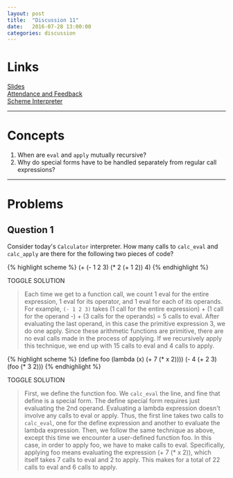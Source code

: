 ```yaml
---
layout: post
title:  "Discussion 11"
date:   2016-07-28 13:00:00
categories: discussion
---
```


# Links

[Slides](https://docs.google.com/presentation/d/1EvIBXCCXNqHtvYxb-75pgG3ruqsq694IPUT-DyxHaHo/edit?usp=sharing)  
[Attendance and Feedback](https://docs.google.com/forms/d/e/1FAIpQLSeYmt2n87zBIj8xHmBEEvmilIbRwLwTUOEV0oEJnsal7JAaNQ/viewform)  
[Scheme Interpreter](http://cs61a.org/assets/interpreter/scheme)

---

# Concepts  
1. When are `eval` and `apply` mutually recursive?
2. Why do special forms have to be handled separately from regular call expressions?

---

# Problems

## Question 1
Consider today's `Calculator` interpreter. How many calls to `calc_eval` and `calc_apply` are there for the following two pieces of code?

{% highlight scheme %}
(+ (- 1 2 3) (* 2 (+ 1 2)) 4)
{% endhighlight %}

<a class="btn btn-default solution-toggle">TOGGLE SOLUTION</a>
<blockquote class="solution">
Each time we get to a function call, we count 1 eval for the entire expression, 1 eval for its operator, and 1 eval for each of its operands. For example, <code>(- 1 2 3)</code> takes (1 call for the entire expression) + (1 call for the operand -) + (3 calls for the operands) = 5 calls to eval. After evaluating the last operand, in this case the primitive expression 3, we do one apply. Since these arithmetic functions are primitive, there are no eval calls made in the process of applying. If we recursively apply this technique, we end up with 15 calls to eval and 4 calls to apply.
</blockquote>

{% highlight scheme %}
(define foo (lambda (x) (+ 7 (* x 2))))
(- 4 (+ 2 3) (foo (* 3 2)))
{% endhighlight %}

<a class="btn btn-default solution-toggle-2">TOGGLE SOLUTION</a>
<blockquote class="solution-2">
First, we define the function foo. We <code>calc_eval</code> the line, and fine that define is a special form. The define special form requires just evaluating the 2nd operand. Evaluating a lambda expression doesn't involve any calls to eval or apply. Thus, the first line takes two calls to <code>calc_eval</code>, one for the define expression and another to evaluate the lambda expression. Then, we follow the same technique as above, except this time we encounter a user-defined function foo. In this case, in order to apply foo, we have to make calls to eval. Specifically, applying foo means evaluating the expression (+ 7 (* x 2)), which itself takes 7 calls to eval and 2 to apply. This makes for a total of 22 calls to eval and 6 calls to apply.
</blockquote>
